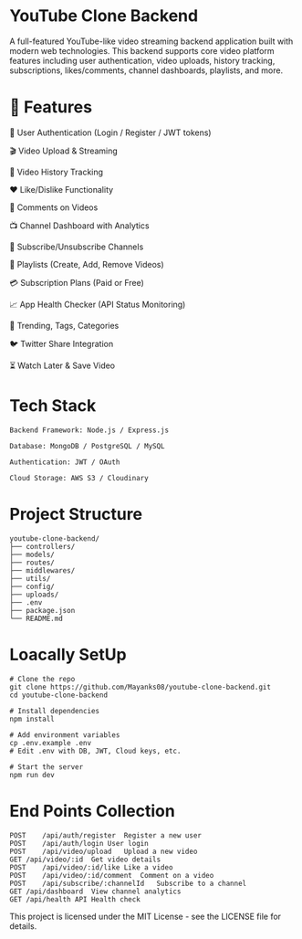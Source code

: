 
<h1>YouTube Clone Backend</h1>

A full-featured YouTube-like video streaming backend application built with modern web technologies.
This backend supports core video platform features including user authentication, video uploads, history tracking, subscriptions, 
likes/comments, channel dashboards, playlists, and more.

<h1>🚀 Features</h1>
🔐 User Authentication (Login / Register / JWT tokens)

🎬 Video Upload & Streaming

📜 Video History Tracking

❤️ Like/Dislike Functionality

💬 Comments on Videos

📺 Channel Dashboard with Analytics

🔔 Subscribe/Unsubscribe Channels

📂 Playlists (Create, Add, Remove Videos)

💳 Subscription Plans (Paid or Free)

📈 App Health Checker (API Status Monitoring)

🧵 Trending, Tags, Categories

🐦 Twitter Share Integration

⏳ Watch Later & Save Video

<h1>Tech Stack</h1>

```
Backend Framework: Node.js / Express.js

Database: MongoDB / PostgreSQL / MySQL

Authentication: JWT / OAuth

Cloud Storage: AWS S3 / Cloudinary

```

<h1>Project Structure</h1>

```
youtube-clone-backend/
├── controllers/
├── models/
├── routes/
├── middlewares/
├── utils/
├── config/
├── uploads/
├── .env
├── package.json
└── README.md

```

<h1>Loacally SetUp</h1>

```
# Clone the repo
git clone https://github.com/Mayanks08/youtube-clone-backend.git
cd youtube-clone-backend

# Install dependencies
npm install

# Add environment variables
cp .env.example .env
# Edit .env with DB, JWT, Cloud keys, etc.

# Start the server
npm run dev

```

 <h1>End Points Collection</h1>

``` Method	Endpoint	Description
POST	/api/auth/register	Register a new user
POST	/api/auth/login	User login
POST	/api/video/upload	Upload a new video
GET	/api/video/:id	Get video details
POST	/api/video/:id/like	Like a video
POST	/api/video/:id/comment	Comment on a video
POST	/api/subscribe/:channelId	Subscribe to a channel
GET	/api/dashboard	View channel analytics
GET	/api/health	API Health check

```

This project is licensed under the MIT License - see the LICENSE file for details.






